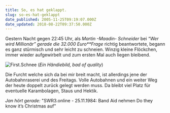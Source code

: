 ```yaml
---
title: So, es hat geklappt.
slug: so-es-hat-geklappt
date_published: 2005-11-25T09:19:07.000Z
date_updated: 2018-08-22T09:37:50.000Z
---
```


Gestern Nacht gegen 22:45 Uhr, als *Martin -Maadin- Schneider* bei *&ldquo;Wer wird Millionär&rdquo; gerade die 32.000 Euro**Frage* richtig beantwortete, begann es ganz stürmisch und sehr leicht zu schneien. Winzig kleine Flöckchen, immer wieder aufgewirbelt und zum ersten Mal auch liegen bleibend. 

![First.Schnee](//picdump.thafaker.de/mitglied.lycos.de/jmblogger/files/First.Schnee_small.jpg)
(*Ein Händiebild, bad of quality*)

Die Furcht welche sich da bei mir breit macht, ist allerdings jene der Autobahnraserei und des Freitags. Volle Autobahnen und ein weiter Weg der heute doppelt zurück gelegt werden muss. Da bleibt viel Platz für eventuelle Karambolagen, Staus und Hektik.

*Jan hört gerade:* "SWR3.online - 25.11.1984: Band Aid nehmen Do they know it&rsquo;s Christmas auf"
